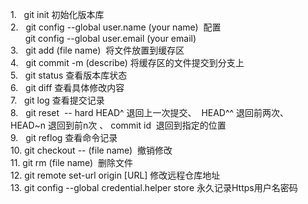 <p>1.   git init 初始化版本库<br />
2.   git config --global user.name (your name)  配置<br />
      git config --global user.email (your email)<br />
3.   git add (file name)  将文件放置到缓存区<br />
4.   git commit -m (describe) 将缓存区的文件提交到分支上<br />
5.   git status 查看版本库状态<br />
6.   git diff 查看具体修改内容<br />
7.   git log 查看提交记录<br />
8.   git reset  -- hard HEAD^ 退回上一次提交、  HEAD^^ 退回前两次、  HEAD~n 退回到前n次 、 commit id  退回到指定的位置<br />
9.   git reflog 查看命令记录<br />
10. git checkout -- (file name)  撤销修改<br />
11. git rm (file name)  删除文件<br />
12. git remote set-url origin [URL] 修改远程仓库地址<br />
13. git config --global credential.helper store 永久记录Https用户名密码</p>
